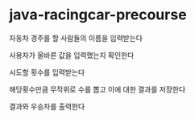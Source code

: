 # java-racingcar-precourse
<h>자동차 경주를 할 사람들의 이름을 입력받는다</h>

<h>사용자가 올바른 값을 입력했는지 확인한다<h>

<h>시도할 횟수를 입력받는다<h>

<h>해당횟수만큼 무작위로 수를 뽑고 이에 대한 결과를 저장한다<h>

<h>결과와 우승자를 출력한다<h>
